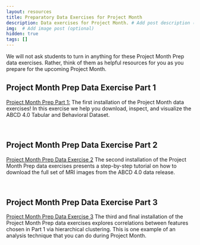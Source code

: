 ```yaml
---
layout: resources
title: Preparatory Data Exercises for Project Month
description: Data exercises for Project Month. # Add post description (optional)
img:  # Add image post (optional)
hidden: true
tags: []
---
```


We will not ask students to turn in anything for these Project Month Prep data exercises. Rather, think of them as helpful resources for you as you prepare for the upcoming Project Month.

## Project Month Prep Data Exercise Part 1

[Project Month Prep Part 1:](https://github.com/ABCD-ReproNim/exercises/blob/main/project_month_prep/downloadABCD.md) The first installation of the Project Month data exercises! In this exercise we help you download, inspect, and visualize the ABCD 4.0 Tabular and Behavioral Dataset.

<br/>

## Project Month Prep Data Exercise Part 2

[Project Month Prep Data Exercise 2](https://github.com/ABCD-ReproNim/exercises/blob/main/project_month_prep/downloadMRI.md) The second installation of the Project Month Prep data exercises presents a step-by-step tutorial on how to download the full set of MRI images from the ABCD 4.0 data release.


<br/>

## Project Month Prep Data Exercise Part 3

[Project Month Prep Data Exercise 3](https://github.com/ABCD-ReproNim/exercises/blob/main/project_month_prep/clusterABCD.md) The third and final installation of the Project Month Prep data exercises explores correlations between features chosen in Part 1 via hierarchical clustering. This is one example of an analysis technique that you can do during Project Month.
